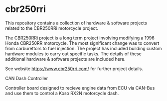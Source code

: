 # cbr250rri
This repository contains a collection of hardware & software projects related to the CBR250RRi motorcycle project.

The CBR250RRi project is a long term project involving modifying a 1996 Honda CBR250RR motorcycle. The most significant change was to convert from carburettors to fuel injection. The project has included building custom hardware modules to carry out specific tasks. The details of these additional hardware & software projects are included here.

See website https://www.cbr250rri.com/ for further project details.


CAN Dash Controller

Controller board designed to recieve engine data from ECU via CAN-Bus and use them to control a Koso RX2N motorcycle dash. 

